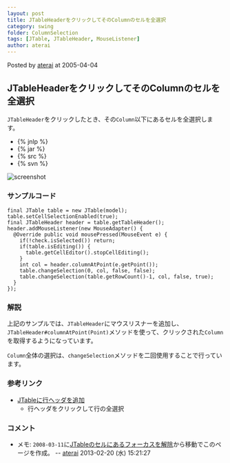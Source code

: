```yaml
---
layout: post
title: JTableHeaderをクリックしてそのColumnのセルを全選択
category: swing
folder: ColumnSelection
tags: [JTable, JTableHeader, MouseListener]
author: aterai
---
```


Posted by [aterai](http://terai.xrea.jp/aterai.html) at 2005-04-04

## JTableHeaderをクリックしてそのColumnのセルを全選択
`JTableHeader`をクリックしたとき、その`Column`以下にあるセルを全選択します。

- {% jnlp %}
- {% jar %}
- {% src %}
- {% svn %}

<!-- dummy comment line for breaking list -->

![screenshot](http://lh4.ggpht.com/_9Z4BYR88imo/TQTJrC8DyhI/AAAAAAAAAUw/SO1wMAudBiE/s800/ColumnSelection.png)

### サンプルコード
<pre class="prettyprint"><code>final JTable table = new JTable(model);
table.setCellSelectionEnabled(true);
final JTableHeader header = table.getTableHeader();
header.addMouseListener(new MouseAdapter() {
  @Override public void mousePressed(MouseEvent e) {
    if(!check.isSelected()) return;
    if(table.isEditing()) {
      table.getCellEditor().stopCellEditing();
    }
    int col = header.columnAtPoint(e.getPoint());
    table.changeSelection(0, col, false, false);
    table.changeSelection(table.getRowCount()-1, col, false, true);
  }
});
</code></pre>

### 解説
上記のサンプルでは、`JTableHeader`にマウスリスナーを追加し、`JTableHeader#columnAtPoint(Point)`メソッドを使って、クリックされた`Column`を取得するようになっています。

`Column`全体の選択は、`changeSelection`メソッドを二回使用することで行っています。

### 参考リンク
- [JTableに行ヘッダを追加](http://terai.xrea.jp/Swing/TableRowHeader.html)
    - 行ヘッダをクリックして行の全選択

<!-- dummy comment line for breaking list -->

### コメント
- メモ: `2008-03-11`に[JTableのセルにあるフォーカスを解除](http://terai.xrea.jp/Swing/AnchorSelection.html)から移動でこのページを作成。 -- [aterai](http://terai.xrea.jp/aterai.html) 2013-02-20 (水) 15:21:27

<!-- dummy comment line for breaking list -->


